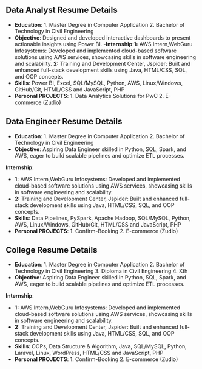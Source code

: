 
## Data Analyst Resume Details

- **Education**: 1. Master Degree in Computer Application  2. Bachelor of Technology in Civil Engineering
- **Objective**: Designed and developed interactive dashboards to present actionable insights using Power BI.
-**Internship**:**1:** AWS Intern,WebGuru Infosystems: Developed and implemented cloud-based software solutions using AWS services, showcasing skills in
 software engineering and scalability. **2:** Training and Development Center, Jspider: Built and enhanced full-stack development skills using Java, HTML/CSS, SQL, and OOP concepts.
- **Skills**: Power BI, Excel, SQL/MySQL, Python, AWS, Linux/Windows, GitHub/Git, HTML/CSS and JavaScript, PHP
- **Personal PROJECTS**: 1. Data Analytics Solutions for PwC  2.  E-commerce (Zudio)
  
## Data Engineer Resume Details

- **Education**: 1. Master Degree in Computer Application  2. Bachelor of Technology in Civil Engineering
- **Objective**: Aspiring Data Engineer skilled in Python, SQL, Spark, and AWS, eager to build scalable pipelines and optimize ETL processes.

**Internship**:
- **1:** AWS Intern,WebGuru Infosystems: Developed and implemented cloud-based software solutions using AWS services, showcasing skills in
 software engineering and scalability. 
- **2:** Training and Development Center, Jspider: Built and enhanced full-stack development skills using Java, HTML/CSS, SQL, and OOP concepts.
- **Skills**:  Data Pipelines, PySpark, Apache Hadoop, SQL/MySQL, Python, AWS, Linux/Windows, GitHub/Git, HTML/CSS and JavaScript, PHP
- **Personal PROJECTS**: 1. Confirm-Booking  2. E-commerce (Zudio)

## College Resume Details

- **Education**: 1. Master Degree in Computer Application 2. Bachelor of Technology in Civil Engineering 3. Diploma in Civil Engineering 4. Xth 
- **Objective**: Aspiring Data Engineer skilled in Python, SQL, Spark, and AWS, eager to build scalable pipelines and optimize ETL processes.

**Internship**:
- **1:** AWS Intern,WebGuru Infosystems: Developed and implemented cloud-based software solutions using AWS services, showcasing skills in
 software engineering and scalability. 
- **2:** Training and Development Center, Jspider: Built and enhanced full-stack development skills using Java, HTML/CSS, SQL, and OOP concepts.
- **Skills**:  OOPs, Data Structure & Algorithm, Java, SQL/MySQL, Python, Laravel, Linux, WordPress, HTML/CSS and JavaScript, PHP
- **Personal PROJECTS**: 1. Confirm-Booking  2. E-commerce (Zudio)
  
